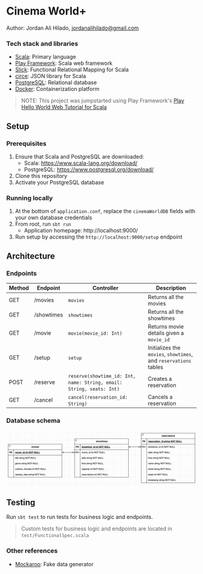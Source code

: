 # Cinema World+

Author: Jordan Ali Hilado, jordanalihilado@gmail.com

### Tech stack and libraries

- [Scala](https://scala-lang.org/): Primary language
- [Play Framework](https://www.playframework.com/): Scala web framework
- [Slick](https://scala-slick.org/): Functional Relational Mapping for Scala
- [circe](https://circe.github.io/circe/): JSON library for Scala
- [PostgreSQL](https://www.postgresql.org/): Relational database
- [Docker](https://www.docker.com/): Containerization platform

> NOTE: This project was jumpstarted using Play Framework's [Play Hello World Web Tutorial for Scala
> ](https://github.com/playframework/play-samples/tree/3.0.x/play-scala-hello-world-tutorial)

## Setup

### Prerequisites

1. Ensure that Scala and PostgreSQL are downloaded:
   - Scala: https://www.scala-lang.org/download/
   - PostgreSQL: https://www.postgresql.org/download/
2. Clone this repository
3. Activate your PostgreSQL database

### Running locally

1. At the bottom of `application.conf`, replace the `cinemaWorldDB` fields with your own database credentials
2. From root, run `sbt run`
   - Application homepage: http://localhost:9000/
3. Run setup by accessing the `http://localhost:9000/setup` endpoint

## Architecture

### Endpoints

| Method | Endpoint   | Controller                                                           | Description                                                      |
| ------ | ---------- | -------------------------------------------------------------------- | ---------------------------------------------------------------- |
| GET    | /movies    | `movies`                                                             | Returns all the movies                                           |
| GET    | /showtimes | `showtimes`                                                          | Returns all the showtimes                                        |
| GET    | /movie     | `movie(movie_id: Int)`                                               | Returns movie details given a `movie_id`                         |
| GET    | /setup     | `setup`                                                              | Initializes the `movies`, `showtimes`, and `reservations` tables |
| POST   | /reserve   | `reserve(showtime_id: Int, name: String, email: String, seats: Int)` | Creates a reservation                                            |
| GET    | /cancel    | `cancel(reservation_id: String)`                                     | Cancels a reservation                                            |

### Database schema

![Database schema for 'movies', 'showtimes', and 'reservations' tables](image.png)

## Testing

Run `sbt test` to run tests for business logic and endpoints.

> Custom tests for business logic and endpoints are located in `test/FunctionalSpec.scala`

### Other references
- [Mockaroo](https://www.mockaroo.com/): Fake data generator